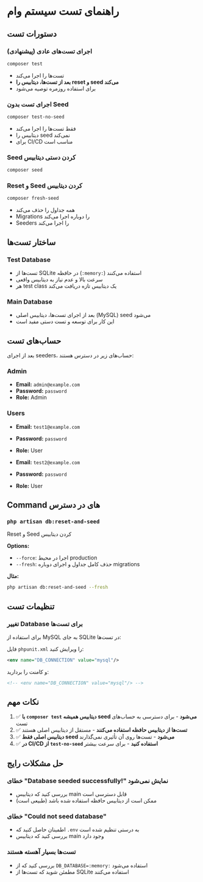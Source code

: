 # راهنمای تست سیستم وام

## دستورات تست

### اجرای تست‌های عادی (پیشنهادی)
```bash
composer test
```
- تست‌ها را اجرا می‌کند
- **بعد از تست‌ها، دیتابیس را reset و seed می‌کند**
- برای استفاده روزمره توصیه می‌شود

### اجرای تست بدون Seed
```bash
composer test-no-seed
```
- فقط تست‌ها را اجرا می‌کند
- دیتابیس را seed نمی‌کند
- برای CI/CD مناسب است

### Seed کردن دستی دیتابیس
```bash
composer seed
```

### Reset و Seed کردن دیتابیس
```bash
composer fresh-seed
```
- همه جداول را حذف می‌کند
- Migrations را دوباره اجرا می‌کند
- Seeders را اجرا می‌کند

## ساختار تست‌ها

### Test Database
- تست‌ها از SQLite در حافظه (`:memory:`) استفاده می‌کنند
- سرعت بالا و عدم نیاز به دیتابیس واقعی
- هر test class یک دیتابیس تازه دریافت می‌کند

### Main Database
- بعد از اجرای تست‌ها، دیتابیس اصلی (MySQL) seed می‌شود
- این کار برای توسعه و تست دستی مفید است

## حساب‌های تست

بعد از اجرای seeders، حساب‌های زیر در دسترس هستند:

### Admin
- **Email:** `admin@example.com`
- **Password:** `password`
- **Role:** Admin

### Users
- **Email:** `test1@example.com`
- **Password:** `password`
- **Role:** User

- **Email:** `test2@example.com`
- **Password:** `password`
- **Role:** User

## Command های در دسترس

### `php artisan db:reset-and-seed`
Reset و Seed کردن دیتابیس

**Options:**
- `--force`: اجرا در محیط production
- `--fresh`: حذف کامل جداول و اجرای دوباره migrations

**مثال:**
```bash
php artisan db:reset-and-seed --fresh
```

## تنظیمات تست

### تغییر Database برای تست‌ها
برای استفاده از MySQL به جای SQLite در تست‌ها:

فایل `phpunit.xml` را ویرایش کنید:
```xml
<env name="DB_CONNECTION" value="mysql"/>
```
و کامنت را بردارید:
```xml
<!-- <env name="DB_CONNECTION" value="mysql"/> -->
```

## نکات مهم

1. ✅ **با `composer test` دیتابیس همیشه seed می‌شود** - برای دسترسی به حساب‌های تست
2. ✅ **تست‌ها از دیتابیس حافظه استفاده می‌کنند** - مستقل از دیتابیس اصلی هستند
3. ✅ **دیتابیس اصلی فقط seed می‌شود** - تست‌ها روی آن تأثیری نمی‌گذارند
4. ✅ **در CI/CD از `test-no-seed` استفاده کنید** - برای سرعت بیشتر

## حل مشکلات رایج

### خطای "Database seeded successfully!" نمایش نمی‌شود
- بررسی کنید که دیتابیس main قابل دسترسی است
- ممکن است از دیتابیس حافظه استفاده شده باشد (طبیعی است)

### خطای "Could not seed database"
- اطمینان حاصل کنید که `.env` به درستی تنظیم شده است
- بررسی کنید که دیتابیس main وجود دارد

### تست‌ها بسیار آهسته هستند
- بررسی کنید که از `DB_DATABASE=:memory:` استفاده می‌شود
- مطمئن شوید که تست‌ها از SQLite استفاده می‌کنند

